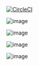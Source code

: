 [![CircleCI](https://dl.circleci.com/status-badge/img/gh/marcowini/marcowinistoerferunittest/tree/main.svg?style=svg)](https://dl.circleci.com/status-badge/redirect/gh/marcowini/marcowinistoerferunittest/tree/main)

![image](https://github.com/user-attachments/assets/c4bb8b42-4827-4f0c-8929-e1e3d8a5e81c)


![image](https://github.com/user-attachments/assets/ab52b924-70d4-43b1-ae9a-d9a35472d07e)


![image](https://github.com/user-attachments/assets/1997a95e-e74e-4af0-956d-dbcfac174e00)

![image](https://github.com/user-attachments/assets/f34f0457-9123-464b-9b14-805f7097251d)
